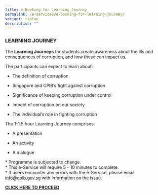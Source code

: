 ```yaml
---
title: e-Booking for Learning Journey
permalink: /e-services/e-booking-for-learning-journey/
variant: tiptap
description: ""
---
```

<h3><strong>LEARNING JOURNEY</strong></h3>
<p>The <strong>Learning Journeys</strong> for students create awareness about
the ills and consequences of corruption, and how these can impact us.</p>
<p>The participants can expect to learn about:</p>
<ul data-tight="true" class="tight">
<li>
<p>The definition of corruption</p>
</li>
<li>
<p>Singapore and CPIB’s fight against corruption</p>
</li>
<li>
<p>Significance of keeping corruption under control</p>
</li>
<li>
<p>Impact of corruption on our society</p>
</li>
<li>
<p>The individual’s role in fighting corruption</p>
</li>
</ul>
<p>The 1-1.5 hour Learning Journey comprises:</p>
<ul data-tight="true" class="tight">
<li>
<p>A presentation</p>
</li>
<li>
<p>An activity</p>
</li>
<li>
<p>A dialogue</p>
</li>
</ul>
<p>* Programme is subjected to change.
<br>* This e-Service will require 5 – 10 minutes to complete.
<br>* If users encounter any errors with the e-Service, please email <a href="mailto: info@cpib.gov.sg" rel="noopener noreferrer nofollow" target="_blank">info@cpib.gov.sg</a> with
information on the issue.</p>
<p><strong><a href="https://go.gov.sg/learningjourneycpib" class="button_special" rel="noopener noreferrer nofollow" target="_blank">CLICK HERE TO PROCEED</a></strong>
</p>
